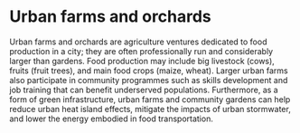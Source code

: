 # Urban farms and orchards
Urban farms and orchards are agriculture ventures dedicated to food production in a city; they are often professionally run and considerably larger than gardens. Food production may include big livestock (cows), fruits (fruit trees), and main food crops (maize, wheat). Larger urban farms also participate in community programmes such as skills development and job training that can benefit underserved populations. Furthermore, as a form of green infrastructure, urban farms and community gardens can help reduce urban heat island effects, mitigate the impacts of urban stormwater, and lower the energy embodied in food transportation.
